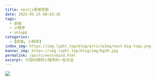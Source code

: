 ```yaml
---
title: nestjs思维导图
date: 2025-05-25 00:43:36
tags:
  - 前端
  - 小程序
  - uniapp
categories:
  - [前端, 小程序]
index_img: https://img.lzphl.top/blog/articleImg/nest-big-logo.png
banner_img: https://img.lzphl.top/blog/img/bg20.jpg
permalink: /posts/nestxmind.html
excerpt: 介绍H5跳转小程序的一些方法
---
```


<img src='https://img.lzphl.top/blog/xmind/nest.png' stylee="width:100%" />
